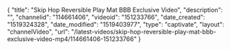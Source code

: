 {
    "title": "Skip Hop Reversible Play Mat BBB Exclusive Video",
    "description": "",
    "channelid": "114661406",
    "videoid": "151233766",
    "date_created": "1519324328",
    "date_modified": "1519403977",
    "type": "captivate",
    "layout": "channelVideo",
    "url": "\/latest-videos\/skip-hop-reversible-play-mat-bbb-exclusive-video-mp4\/114661406-151233766"
}